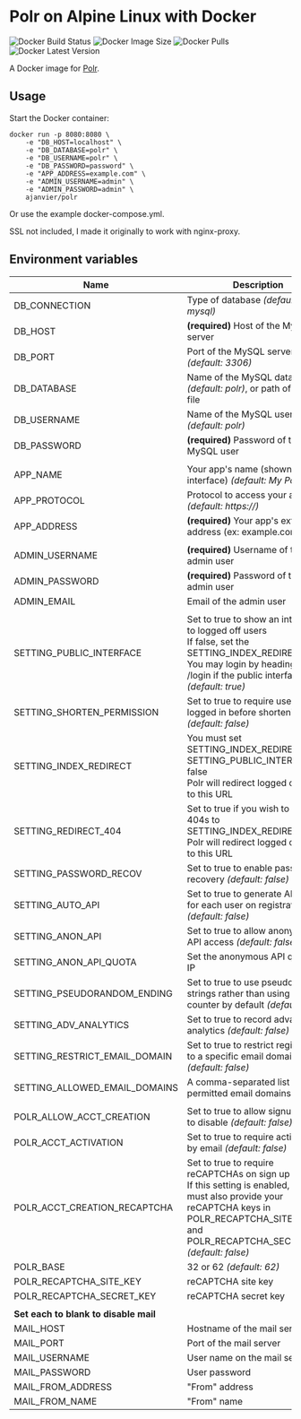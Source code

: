 Polr on Alpine Linux with Docker
==============================================
![Docker Build Status](https://img.shields.io/docker/cloud/build/ajanvier/polr)
![Docker Image Size](https://img.shields.io/microbadger/image-size/ajanvier/polr)
![Docker Pulls](https://img.shields.io/docker/pulls/ajanvier/polr)
![Docker Latest Version](https://img.shields.io/docker/v/ajanvier/polr?sort=semver)

A Docker image for [Polr](https://github.com/cydrobolt/polr).

Usage
-----
Start the Docker container:

    docker run -p 8080:8080 \
        -e "DB_HOST=localhost" \
        -e "DB_DATABASE=polr" \
        -e "DB_USERNAME=polr" \
        -e "DB_PASSWORD=password" \
        -e "APP_ADDRESS=example.com" \
        -e "ADMIN_USERNAME=admin" \
        -e "ADMIN_PASSWORD=admin" \
        ajanvier/polr

Or use the example docker-compose.yml.

SSL not included, I made it originally to work with nginx-proxy.

Environment variables
-----
| Name | Description |
|--|--|
| DB_CONNECTION | Type of database *(default: mysql)* |
| DB_HOST | **(required)** Host of the MySQL server |
| DB_PORT | Port of the MySQL server *(default: 3306)* |
| DB_DATABASE | Name of the MySQL database *(default: polr)*, or path of sqlite file |
| DB_USERNAME | Name of the MySQL user *(default: polr)* |
| DB_PASSWORD | **(required)** Password of the MySQL user |
|  |  |
| APP_NAME | Your app's name (shown on interface) *(default: My Polr)* |
| APP_PROTOCOL | Protocol to access your app. *(default: https://)* |
| APP_ADDRESS | **(required)** Your app's external address (ex: example.com) |
|  |  |
| ADMIN_USERNAME | **(required)** Username of the admin user |
| ADMIN_PASSWORD | **(required)** Password of the admin user |
| ADMIN_EMAIL | Email of the admin user |
|  |  |
| SETTING_PUBLIC_INTERFACE | Set to true to show an interface to logged off users<br>If false, set the SETTING_INDEX_REDIRECT<br>You may login by heading to /login if the public interface is off<br>*(default: true)* |
| SETTING_SHORTEN_PERMISSION | Set to true to require users to be logged in before shortening URLs<br>*(default: false)* |
| SETTING_INDEX_REDIRECT | You must set SETTING_INDEX_REDIRECT if SETTING_PUBLIC_INTERFACE is false<br>Polr will redirect logged off users to this URL |
| SETTING_REDIRECT_404 | Set to true if you wish to redirect 404s to SETTING_INDEX_REDIRECT<br>Polr will redirect logged off users to this URL |
| SETTING_PASSWORD_RECOV | Set to true to enable password recovery *(default: false)* |
| SETTING_AUTO_API | Set to true to generate API keys for each user on registration *(default: false)* |
| SETTING_ANON_API | Set to true to allow anonymous API access *(default: false)* |
| SETTING_ANON_API_QUOTA | Set the anonymous API quota per IP |
| SETTING_PSEUDORANDOM_ENDING | Set to true to use pseudorandom strings rather than using a counter by default *(default: false)* |
| SETTING_ADV_ANALYTICS | Set to true to record advanced analytics *(default: false)* |
| SETTING_RESTRICT_EMAIL_DOMAIN | Set to true to restrict registration to a specific email domain *(default: false)* |
| SETTING_ALLOWED_EMAIL_DOMAINS | A comma-separated list of permitted email domains |
|  |  |
| POLR_ALLOW_ACCT_CREATION | Set to true to allow signups, false to disable *(default: false)* |
| POLR_ACCT_ACTIVATION | Set to true to require activation by email *(default: false)* |
| POLR_ACCT_CREATION_RECAPTCHA | Set to true to require reCAPTCHAs on sign up pages<br>If this setting is enabled, you must also provide your reCAPTCHA keys in POLR_RECAPTCHA_SITE_KEY and POLR_RECAPTCHA_SECRET_KEY<br>*(default: false)* |
| POLR_BASE | 32 or 62 *(default: 62)* |
| POLR_RECAPTCHA_SITE_KEY | reCAPTCHA site key |
| POLR_RECAPTCHA_SECRET_KEY | reCAPTCHA secret key |
|  |  |
| **Set each to blank to disable mail** |  |
| MAIL_HOST | Hostname of the mail server |
| MAIL_PORT | Port of the mail server |
| MAIL_USERNAME | User name on the mail server |
| MAIL_PASSWORD | User password |
| MAIL_FROM_ADDRESS | "From" address |
| MAIL_FROM_NAME | "From" name |
